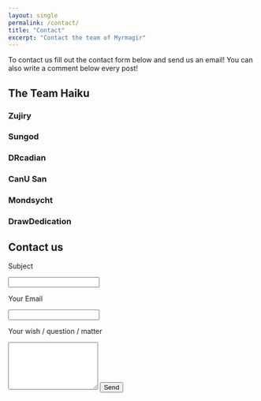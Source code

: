 ```yaml
---
layout: single
permalink: /contact/
title: "Contact"
excerpt: "Contact the team of Myrmagir"
---
```


To contact us fill out the contact form below and send us an email!
You can also write a comment below every post!

## The Team Haiku

### Zujiry

### Sungod

### DRcadian

### CanU San

### Mondsycht

### DrawDedication

## Contact us

<form action="https://formspree.io/myrmagir@gmail.com"
      method="POST">
    <p> Subject </p>
    <input type="text" name="name">
    <p> Your Email </p>
    <input type="email" name="_replyto">
    <p> Your wish / question / matter </p>
    <textarea rows="6" name="message"></textarea>
    <button class="btn">Send</button>
</form>